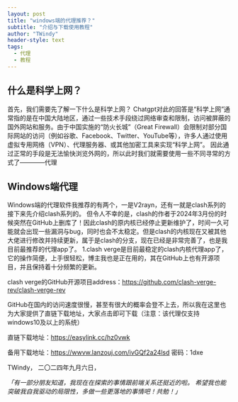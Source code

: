 ```yaml
---
layout: post
title: "windows端的代理推荐？"
subtitle: "介绍与下载使用教程"
author: "TWindy"
header-style: text
tags:
  - 代理
  - 教程
---
```



什么是科学上网？
------

首先，我们需要先了解一下什么是科学上网？
Chatgpt对此的回答是“科学上网”通常指的是在中国大陆地区，通过一些技术手段绕过网络审查和限制，访问被屏蔽的国外网站和服务。由于中国实施的“防火长城”（Great Firewall）会限制对部分国际网站的访问（例如谷歌、Facebook、Twitter、YouTube等），许多人通过使用虚拟专用网络（VPN）、代理服务器、或其他加密工具来实现“科学上网”。
因此通过正常的手段是无法愉快浏览外网的，所以此时我们就需要使用一些不同寻常的方式了————代理




Windows端代理
-------
Windows端的代理软件我推荐的有两个，一是V2rayn，还有一就是clash系列的
接下来先介绍clash系列的。
但令人不幸的是，clash的作者于2024年3月份的时候突然在GitHub上删库了！因此clash的原内核已经停止更新维护了，时间一久可能就会出现一些漏洞与bug，同时也会不太稳定。但是clash的内核现在又被其他大佬进行修改并持续更新，属于是clash的分支，现在已经是非常完善了，也是我目前最推荐的代理app了。
1.clash verge是目前最稳定的clash内核代理app了，它的操作简便，上手很轻松，博主我也是正在用的，其在GitHub上也有开源项目，并且保持着十分频繁的更新。

clash verge的GitHub开源项目address：<https://github.com/clash-verge-rev/clash-verge-rev> 

GitHub在国内的访问速度很慢，甚至有很大的概率会登不上去，所以我在这里也为大家提供了直链下载地址，大家点击即可下载（注意：该代理仅支持windows10及以上的系统）

直链下载地址：<https://easylink.cc/hz0vwk>

备用下载地址：<https://wwvw.lanzouj.com/ivGQf2a24lsd> 密码：1dxe



TWindy，
二〇二四年九月六日，


_「有一部分朋友知道，我现在在探索的事情跟前端关系还挺近的啦。_
_希望我也能突破我自我驱动的局限性，多做一些更落地的事情吧！共勉！」_

